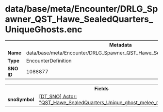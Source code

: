 <h1>data/base/meta/Encounter/DRLG_Spawner_QST_Hawe_SealedQuarters_UniqueGhosts.enc</h1><table><tr><th colspan="100%">Metadata</th></tr><tr><td><b>Name</b></td><td>data/base/meta/Encounter/DRLG_Spawner_QST_Hawe_SealedQuarters_UniqueGhosts.enc</td></tr><tr><td><b>Type</b></td><td>EncounterDefinition</td></tr><tr><td><b>SNO ID</b></td><td>1088877</td></tr></table>

<table><tr><th colspan="100%">Fields</th></tr><tr><td><b>snoSymbol</b></td><td><a href="..\Actor\QST_Hawe_SealedQuarters_Unique_ghost_melee_male_noteleport.acr">[DT_SNO] Actor: "QST_Hawe_SealedQuarters_Unique_ghost_melee_male_noteleport"</a></td></tr></table>

